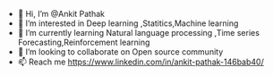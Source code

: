 - 👋 Hi, I’m @Ankit Pathak
- 👀 I’m interested in Deep learning ,Statitics,Machine learning
- 🌱 I’m currently learning Natural language processing ,Time series Forecasting,Reinforcement learning
- 💞️ I’m looking to collaborate on Open source community
- 📫 Reach me https://www.linkedin.com/in/ankit-pathak-146bab40/

<!---
ANKITZEAL/ANKITZEAL is a ✨ special ✨ repository because its `README.md` (this file) appears on your GitHub profile.
You can click the Preview link to take a look at your changes.
--->
